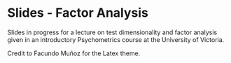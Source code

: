 # Slides - Factor Analysis
Slides in progress for a lecture on test dimensionality and factor analysis given
in an introductory Psychometrics course at the University of Victoria.

Credit to Facundo Muñoz for the Latex theme.